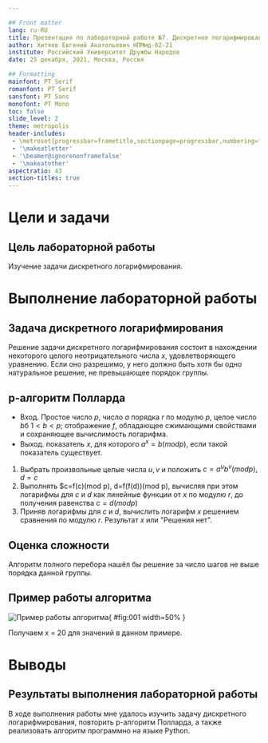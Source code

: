 ```yaml
---

## Front matter
lang: ru-RU
title: Презентация по лабораторной работе №7. Дискретное логарифмирование в конечном поле
author: Хитяев Евгений Анатольевич НПМмд-02-21
institute: Российский Университет Дружбы Народов
date: 25 декабря, 2021, Москва, Россия

## Formatting
mainfont: PT Serif
romanfont: PT Serif
sansfont: PT Sans
monofont: PT Mono
toc: false
slide_level: 2
theme: metropolis
header-includes: 
 - \metroset{progressbar=frametitle,sectionpage=progressbar,numbering=fraction}
 - '\makeatletter'
 - '\beamer@ignorenonframefalse'
 - '\makeatother'
aspectratio: 43
section-titles: true
---
```


# Цели и задачи

## Цель лабораторной работы

Изучение задачи дискретного логарифмирования.

# Выполнение лабораторной работы

## Задача дискретного логарифмирования

Решение задачи дискретного логарифмирования состоит в нахождении некоторого целого неотрицательного числа $x$, удовлетворяющего уравнению. Если оно разрешимо, у него должно быть хотя бы одно натуральное решение, не превышающее порядок группы.

## p-алгоритм Полларда

* Вход. Простое число $p$, число $a$ порядка $r$ по модулю $p$, целое число $b$б $1 < b < p$; отображение $f$, обладающее сжимающими свойствами и сохраняющее вычислимость логарифма.
* Выход. показатель $x$, для которого $a^x=b(mod p)$, если такой показатель существует.

1. Выбрать произвольные целые числа $u, v$ и положить $c=a^u b^v (mod p), d=c$
2. Выполнять $c=f(c)(mod p), d=f(f(d))(mod p), вычисляя при этом логарифмы для $c$ и $d$ как линейные функции от $x$ по модулю $r$, до получения равенства $c=d (mod p)$
3. Приняв логарифмы для $c$ и $d$, вычислить логарифм $x$ решением сравнения по модулю $r$. Результат $x$ или "Решения нет".

## Оценка сложности

Алгоритм полного перебора нашёл бы решение за число шагов не выше порядка данной группы.

## Пример работы алгоритма

![Пример работы алгоритма](image1/Screenshot_1.png){ #fig:001 width=50% }

Получаем x = 20 для значений в данном примере.

# Выводы

## Результаты выполнения лабораторной работы

В ходе выполнения работы мне удалось изучить задачу дискретного логарифмирования, повторить p-алгоритм Полларда, а также реализовать алгоритм программно на языке Python.